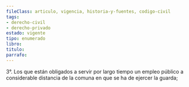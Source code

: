 ```yaml
---
fileClass: articulo, vigencia, historia-y-fuentes, codigo-civil
tags:
- derecho-civil
- derecho-privado
estado: vigente
tipo: enumerado
libro:
titulo:
parrafo:
---
```

3°. Los que están obligados a servir por largo tiempo un empleo público a considerable distancia de la comuna en que se ha de ejercer la guarda;